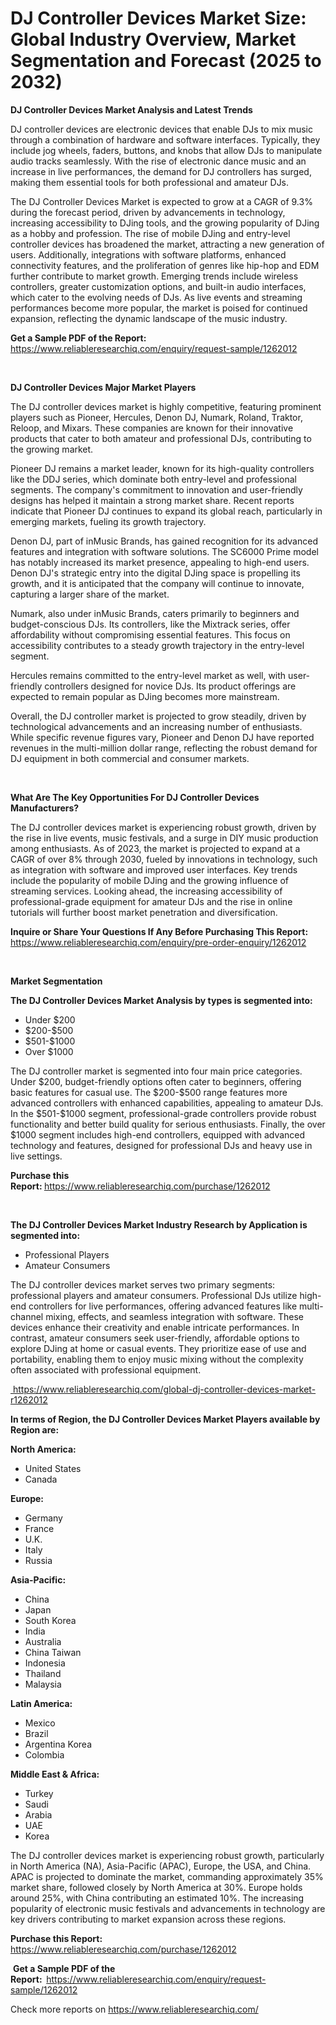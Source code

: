 <p><h1>DJ Controller Devices Market Size: Global Industry Overview, Market Segmentation and Forecast (2025 to 2032)</h1></p><p><strong>DJ Controller Devices Market Analysis and Latest Trends</strong></p>
<p><p>DJ controller devices are electronic devices that enable DJs to mix music through a combination of hardware and software interfaces. Typically, they include jog wheels, faders, buttons, and knobs that allow DJs to manipulate audio tracks seamlessly. With the rise of electronic dance music and an increase in live performances, the demand for DJ controllers has surged, making them essential tools for both professional and amateur DJs.</p><p>The DJ Controller Devices Market is expected to grow at a CAGR of 9.3% during the forecast period, driven by advancements in technology, increasing accessibility to DJing tools, and the growing popularity of DJing as a hobby and profession. The rise of mobile DJing and entry-level controller devices has broadened the market, attracting a new generation of users. Additionally, integrations with software platforms, enhanced connectivity features, and the proliferation of genres like hip-hop and EDM further contribute to market growth. Emerging trends include wireless controllers, greater customization options, and built-in audio interfaces, which cater to the evolving needs of DJs. As live events and streaming performances become more popular, the market is poised for continued expansion, reflecting the dynamic landscape of the music industry.</p></p>
<p><strong>Get a Sample PDF of the Report:&nbsp;</strong> <a href="https://www.reliableresearchiq.com/enquiry/request-sample/1262012?utm_campaign=2247&utm_medium=2&utm_source=Github&utm_content=ia&utm_term=09022025&utm_id=dj-controller-devices">https://www.reliableresearchiq.com/enquiry/request-sample/1262012</a></p>
<p>&nbsp;</p>
<p><strong>DJ Controller Devices Major Market Players</strong></p>
<p><p>The DJ controller devices market is highly competitive, featuring prominent players such as Pioneer, Hercules, Denon DJ, Numark, Roland, Traktor, Reloop, and Mixars. These companies are known for their innovative products that cater to both amateur and professional DJs, contributing to the growing market.</p><p>Pioneer DJ remains a market leader, known for its high-quality controllers like the DDJ series, which dominate both entry-level and professional segments. The company's commitment to innovation and user-friendly designs has helped it maintain a strong market share. Recent reports indicate that Pioneer DJ continues to expand its global reach, particularly in emerging markets, fueling its growth trajectory.</p><p>Denon DJ, part of inMusic Brands, has gained recognition for its advanced features and integration with software solutions. The SC6000 Prime model has notably increased its market presence, appealing to high-end users. Denon DJ's strategic entry into the digital DJing space is propelling its growth, and it is anticipated that the company will continue to innovate, capturing a larger share of the market.</p><p>Numark, also under inMusic Brands, caters primarily to beginners and budget-conscious DJs. Its controllers, like the Mixtrack series, offer affordability without compromising essential features. This focus on accessibility contributes to a steady growth trajectory in the entry-level segment.</p><p>Hercules remains committed to the entry-level market as well, with user-friendly controllers designed for novice DJs. Its product offerings are expected to remain popular as DJing becomes more mainstream.</p><p>Overall, the DJ controller market is projected to grow steadily, driven by technological advancements and an increasing number of enthusiasts. While specific revenue figures vary, Pioneer and Denon DJ have reported revenues in the multi-million dollar range, reflecting the robust demand for DJ equipment in both commercial and consumer markets.</p></p>
<p>&nbsp;</p>
<p><strong>What Are The Key Opportunities For DJ Controller Devices Manufacturers?</strong></p>
<p><p>The DJ controller devices market is experiencing robust growth, driven by the rise in live events, music festivals, and a surge in DIY music production among enthusiasts. As of 2023, the market is projected to expand at a CAGR of over 8% through 2030, fueled by innovations in technology, such as integration with software and improved user interfaces. Key trends include the popularity of mobile DJing and the growing influence of streaming services. Looking ahead, the increasing accessibility of professional-grade equipment for amateur DJs and the rise in online tutorials will further boost market penetration and diversification.</p></p>
<p><strong>Inquire or Share Your Questions If Any Before Purchasing This Report:</strong> <a href="https://www.reliableresearchiq.com/enquiry/pre-order-enquiry/1262012?utm_campaign=2247&utm_medium=2&utm_source=Github&utm_content=ia&utm_term=09022025&utm_id=dj-controller-devices">https://www.reliableresearchiq.com/enquiry/pre-order-enquiry/1262012</a></p>
<p>&nbsp;</p>
<p><strong>Market Segmentation</strong></p>
<p><strong>The DJ Controller Devices Market Analysis by types is segmented into:</strong></p>
<p><ul><li>Under $200</li><li>$200-$500</li><li>$501-$1000</li><li>Over $1000</li></ul></p>
<p><p>The DJ controller market is segmented into four main price categories. Under $200, budget-friendly options often cater to beginners, offering basic features for casual use. The $200-$500 range features more advanced controllers with enhanced capabilities, appealing to amateur DJs. In the $501-$1000 segment, professional-grade controllers provide robust functionality and better build quality for serious enthusiasts. Finally, the over $1000 segment includes high-end controllers, equipped with advanced technology and features, designed for professional DJs and heavy use in live settings.</p></p>
<p><strong>Purchase this Report:&nbsp;</strong><a href="https://www.reliableresearchiq.com/purchase/1262012?utm_campaign=2247&utm_medium=2&utm_source=Github&utm_content=ia&utm_term=09022025&utm_id=dj-controller-devices">https://www.reliableresearchiq.com/purchase/1262012</a></p>
<p>&nbsp;</p>
<p><strong>The DJ Controller Devices Market Industry Research by Application is segmented into:</strong></p>
<p><ul><li>Professional Players</li><li>Amateur Consumers</li></ul></p>
<p><p>The DJ controller devices market serves two primary segments: professional players and amateur consumers. Professional DJs utilize high-end controllers for live performances, offering advanced features like multi-channel mixing, effects, and seamless integration with software. These devices enhance their creativity and enable intricate performances. In contrast, amateur consumers seek user-friendly, affordable options to explore DJing at home or casual events. They prioritize ease of use and portability, enabling them to enjoy music mixing without the complexity often associated with professional equipment.</p></p>
<p><a href="https://www.reliableresearchiq.com/global-dj-controller-devices-market-r1262012?utm_campaign=2247&utm_medium=2&utm_source=Github&utm_content=ia&utm_term=09022025&utm_id=dj-controller-devices">&nbsp;https://www.reliableresearchiq.com/global-dj-controller-devices-market-r1262012</a></p>
<p><strong>In terms of Region, the DJ Controller Devices Market Players available by Region are:</strong></p>
<p>
    <p> <strong> North America: </strong>
        <ul>
            <li>United States</li>
            <li>Canada</li>
        </ul>
        </p> 
    <p> <strong> Europe: </strong>
        <ul>
            <li>Germany</li>
            <li>France</li>
            <li>U.K.</li>
            <li>Italy</li>
            <li>Russia</li>
        </ul>
        </p> 
    <p> <strong> Asia-Pacific: </strong>
        <ul>
            <li>China</li>
            <li>Japan</li>
            <li>South Korea</li>
            <li>India</li>
            <li>Australia</li>
            <li>China Taiwan</li>
            <li>Indonesia</li>
            <li>Thailand</li>
            <li>Malaysia</li>
        </ul>
        </p> 
    <p> <strong> Latin America: </strong>
        <ul>
            <li>Mexico</li>
            <li>Brazil</li>
            <li>Argentina Korea</li>
            <li>Colombia</li>
        </ul>
        </p> 
    <p> <strong> Middle East & Africa: </strong>
        <ul>
            <li>Turkey</li>
            <li>Saudi</li>
            <li>Arabia</li>
            <li>UAE</li>
            <li>Korea</li>
        </ul>
    </p>
    </p>
<p><p>The DJ controller devices market is experiencing robust growth, particularly in North America (NA), Asia-Pacific (APAC), Europe, the USA, and China. APAC is projected to dominate the market, commanding approximately 35% market share, followed closely by North America at 30%. Europe holds around 25%, with China contributing an estimated 10%. The increasing popularity of electronic music festivals and advancements in technology are key drivers contributing to market expansion across these regions.</p></p>
<p><strong>Purchase this Report: </strong><a href="https://www.reliableresearchiq.com/purchase/1262012?utm_campaign=2247&utm_medium=2&utm_source=Github&utm_content=ia&utm_term=09022025&utm_id=dj-controller-devices">https://www.reliableresearchiq.com/purchase/1262012</a></p>
<p>&nbsp;<strong>Get a Sample PDF of the Report:&nbsp;&nbsp;</strong><a href="https://www.reliableresearchiq.com/enquiry/request-sample/1262012?utm_campaign=2247&utm_medium=2&utm_source=Github&utm_content=ia&utm_term=09022025&utm_id=dj-controller-devices">https://www.reliableresearchiq.com/enquiry/request-sample/1262012</a></p>
<p><strong></strong></p>
<p>Check more reports on <a href="https://www.reliableresearchiq.com/?utm_campaign=2247&utm_medium=2&utm_source=Github&utm_content=ia&utm_term=09022025&utm_id=dj-controller-devices">https://www.reliableresearchiq.com/</a></p>